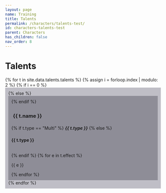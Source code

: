 ```yaml
---
layout: page
name: Training
title: Talents
permalink: /characters/talents-test/
id: characters-talents-test
parent: Characters
has_children: false
nav_order: 8
---
```


# Talents

<section>
{% for t in site.data.talents.talents %}
    {% assign i = forloop.index | modulo: 2 %}
        {% if i == 0 %}
            <div style="background-color: #37344f50; padding: 10px">
        {% else %}
            <div style="background-color: #23213050; padding: 10px">
        {% endif %}
    <h3 style="padding:5px">{{ t.name }}</h3>
    {% if t.type == "Multi" %}
        <strong><em>{{ t.type }}</em></strong>
    {% else %}
        <h4 style="padding-bottom:15px; padding-top:2px">{{ t.type }}</h4>
    {% endif %}
    {% for e in t.effect %}
        <p>
        {{ e }}
        </p>
    {% endfor %}
    </div>
{% endfor %}

</section>